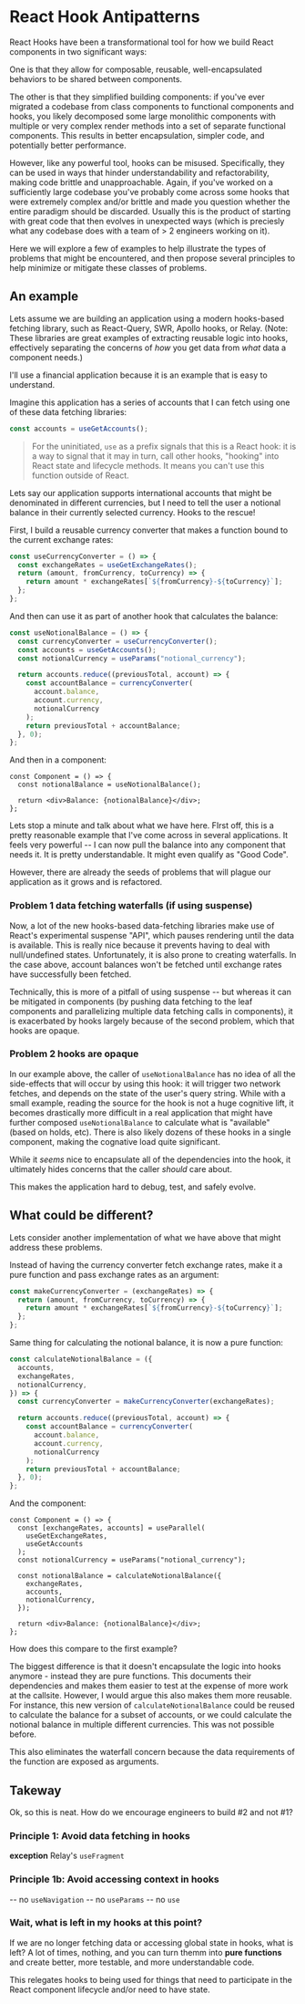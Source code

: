 # React Hook Antipatterns

React Hooks have been a transformational tool for how we build React components in two significant ways:

One is that they allow for composable, reusable, well-encapsulated behaviors to be shared between components.

The other is that they simplified building components: if you've ever migrated a codebase from class components to functional components and hooks, you likely decomposed some large monolithic components with multiple or very complex render methods into a set of separate functional components. This results in better encapsulation, simpler code, and potentially better performance.

However, like any powerful tool, hooks can be misused. Specifically, they can be used in ways that hinder understandability and refactorability, making code brittle and unapproachable. Again, if you've worked on a sufficiently large codebase you've probably come across some hooks that were extremely complex and/or brittle and made you question whether the entire paradigm should be discarded. Usually this is the product of starting with great code that then evolves in unexpected ways (which is preciesly what any codebase does with a team of > 2 engineers working on it).

Here we will explore a few of examples to help illustrate the types of problems that might be encountered, and then propose several principles to help minimize or mitigate these classes of problems.

## An example

Lets assume we are building an application using a modern hooks-based fetching library, such as React-Query, SWR, Apollo hooks, or Relay. (Note: These libraries are great examples of extracting reusable logic into hooks, effectively separating the concerns of _how_ you get data from _what_ data a component needs.)

I'll use a financial application because it is an example that is easy to understand.

Imagine this application has a series of accounts that I can fetch using one of these data fetching libraries:

```ts
const accounts = useGetAccounts();
```

> For the uninitiated, `use` as a prefix signals that this is a React hook: it is a way to signal that it may in turn, call other hooks, "hooking" into React state and lifecycle methods. It means you can't use this function outside of React.

Lets say our application supports international accounts that might be denominated in different currencies, but I need to tell the user a notional balance in their currently selected currency. Hooks to the rescue!

First, I build a reusable currency converter that makes a function bound to the current exchange rates:

```ts
const useCurrencyConverter = () => {
  const exchangeRates = useGetExchangeRates();
  return (amount, fromCurrency, toCurrency) => {
    return amount * exchangeRates[`${fromCurrency}-${toCurrency}`];
  };
};
```

And then can use it as part of another hook that calculates the balance:

```ts
const useNotionalBalance = () => {
  const currencyConverter = useCurrencyConverter();
  const accounts = useGetAccounts();
  const notionalCurrency = useParams("notional_currency");

  return accounts.reduce((previousTotal, account) => {
    const accountBalance = currencyConverter(
      account.balance,
      account.currency,
      notionalCurrency
    );
    return previousTotal + accountBalance;
  }, 0);
};
```

And then in a component:

```tsx
const Component = () => {
  const notionalBalance = useNotionalBalance();

  return <div>Balance: {notionalBalance}</div>;
};
```

Lets stop a minute and talk about what we have here. FIrst off, this is a pretty reasonable example that I've come across in several applications. It feels very powerful -- I can now pull the balance into any component that needs it. It is pretty understandable. It might even qualify as "Good Code".

However, there are already the seeds of problems that will plague our application as it grows and is refactored.

### Problem 1 data fetching waterfalls (if using suspense)

Now, a lot of the new hooks-based data-fetching libraries make use of React's experimental suspense "API", which pauses rendering until the data is available. This is really nice because it prevents having to deal with null/undefined states. Unfortunately, it is also prone to creating waterfalls. In the case above, account balances won't be fetched until exchange rates have successfully been fetched.

Technically, this is more of a pitfall of using suspense -- but whereas it can be mitigated in components (by pushing data fetching to the leaf components and parallelizing multiple data fetching calls in components), it is exacerbated by hooks largely because of the second problem, which that hooks are opaque.

### Problem 2 hooks are opaque

In our example above, the caller of `useNotionalBalance` has no idea of all the side-effects that will occur by using this hook: it will trigger two network fetches, and depends on the state of the user's query string. While with a small example, reading the source for the hook is not a huge cognitive lift, it becomes drastically more difficult in a real application that might have further composed `useNotionalBalance` to calculate what is "available" (based on holds, etc). There is also likely dozens of these hooks in a single component, making the cognative load quite significant.

While it _seems_ nice to encapsulate all of the dependencies into the hook, it ultimately hides concerns that the caller _should_ care about.

This makes the application hard to debug, test, and safely evolve.

## What could be different?

Lets consider another implementation of what we have above that might address these problems.

Instead of having the currency converter fetch exchange rates, make it a pure function and pass exchange rates as an argument:

```ts
const makeCurrencyConverter = (exchangeRates) => {
  return (amount, fromCurrency, toCurrency) => {
    return amount * exchangeRates[`${fromCurrency}-${toCurrency}`];
  };
};
```

Same thing for calculating the notional balance, it is now a pure function:

```ts
const calculateNotionalBalance = ({
  accounts,
  exchangeRates,
  notionalCurrency,
}) => {
  const currencyConverter = makeCurrencyConverter(exchangeRates);

  return accounts.reduce((previousTotal, account) => {
    const accountBalance = currencyConverter(
      account.balance,
      account.currency,
      notionalCurrency
    );
    return previousTotal + accountBalance;
  }, 0);
};
```

And the component:

```tsx
const Component = () => {
  const [exchangeRates, accounts] = useParallel(
    useGetExchangeRates,
    useGetAccounts
  );
  const notionalCurrency = useParams("notional_currency");

  const notionalBalance = calculateNotionalBalance({
    exchangeRates,
    accounts,
    notionalCurrency,
  });

  return <div>Balance: {notionalBalance}</div>;
};
```

How does this compare to the first example?

The biggest difference is that it doesn't encapsulate the logic into hooks anymore - instead they are pure functions. This documents their dependencies and makes them easier to test at the expense of more work at the callsite. However, I would argue this also makes them more reusable. For instance, this new version of `calculateNotionalBalance` could be reused to calculate the balance for a subset of accounts, or we could calculate the notional balance in multiple different currencies. This was not possible before.

This also eliminates the waterfall concern because the data requirements of the function are exposed as arguments.

## Takeway

Ok, so this is neat. How do we encourage engineers to build #2 and not #1?

### Principle 1: Avoid data fetching in hooks

**exception** Relay's `useFragment`

### Principle 1b: Avoid accessing context in hooks

-- no `useNavigation`
-- no `useParams`
-- no `use`

### Wait, what is left in my hooks at this point?

If we are no longer fetching data or accessing global state in hooks, what is left? A lot of times, nothing, and you can turn themm into **pure functions** and create better, more testable, and more understandable code.

This relegates hooks to being used for things that need to participate in the React component lifecycle and/or need to have state.
